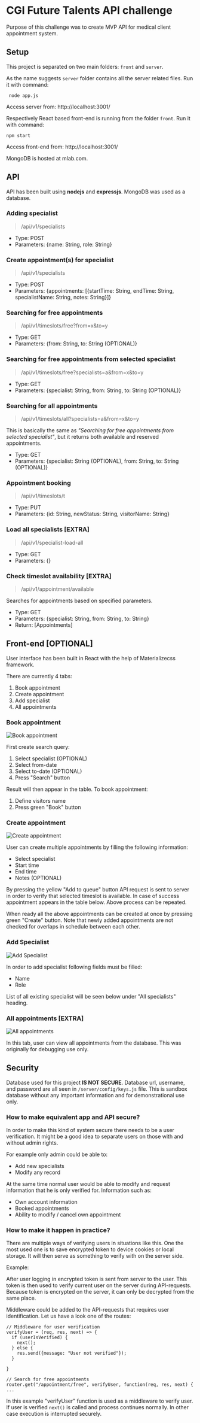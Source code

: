 # CGI Future Talents API challenge

Purpose of this challenge was to create MVP API for medical client appointment system.

## Setup

This project is separated on two main folders: `front` and `server`.

As the name suggests `server` folder contains all the server related files. Run it with command:

```
 node app.js
```

Access server from: http://localhost:3001/

Respectively React based front-end is running from the folder `front`. Run it with command:

```
npm start
```

Access front-end from: http://localhost:3001/

MongoDB is hosted at mlab.com.

## API

API has been built using **nodejs** and **expressjs**. MongoDB was used as a database.

### Adding specialist

> /api/v1/specialists

- Type: POST
- Parameters: {name: String, role: String}

### Create appointment(s) for specialist

> /api/v1/specialists

- Type: POST
- Parameters: {appointments: [{startTime: String, endTime: String, specialistName: String, notes: String}]}

### Searching for free appointments

> /api/v1/timeslots/free?from=x&to=y

- Type: GET
- Parameters: {from: String, to: String (OPTIONAL)}

### Searching for free appointments from selected specialist

> /api/v1/timeslots/free?specialists=a&from=x&to=y

- Type: GET
- Parameters: {specialist: String, from: String, to: String (OPTIONAL)}

### Searching for all appointments

> /api/v1/timeslots/all?specialists=a&from=x&to=y

This is basically the same as *"Searching for free appointments from selected specialist"*, but it returns both available and reserved appointments.

- Type: GET
- Parameters: {specialist: String (OPTIONAL), from: String, to: String (OPTIONAL)}

### Appointment booking

> /api/v1/timeslots/t

- Type: PUT
- Parameters: {id: String, newStatus: String, visitorName: String}

### Load all specialists [EXTRA]

> /api/v1/specialist-load-all

- Type: GET
- Parameters: {}

### Check timeslot availability [EXTRA]

> /api/v1/appointment/available

Searches for appointments based on specified parameters.

- Type: GET
- Parameters: {specialist: String, from: String, to: String}
- Return: [Appointments] 

## Front-end [OPTIONAL]

User interface has been built in React with the help of Materializecss framework.

There are currently 4 tabs:
1. Book appointment
2. Create appointment
3. Add specialist
4. All appointments

### Book appointment

![Book appointment](https://github.com/matikka96/cgi-api/blob/master/screenshots/book_a.png?raw=true)

First create search query:
1. Select specialist (OPTIONAL)
2. Select from-date
3. Select to-date (OPTIONAL)
4. Press "Search" button

Result will then appear in the table. To book appointment:
1. Define visitors name
2. Press green "Book" button

### Create appointment

![Create appointment](https://github.com/matikka96/cgi-api/blob/master/screenshots/create_a.png?raw=true)

User can create multiple appointments by filling the following information:
* Select specialist
* Start time
* End time
* Notes (OPTIONAL)

By pressing the yellow "Add to queue" button API request is sent to server in order to verify that selected timeslot is available. In case of success appointment appears in the table below. Above process can be repeated.

When ready all the above appointments can be created at once by pressing green "Create" button. Note that newly added appointments are not checked for overlaps in schedule between each other.

### Add Specialist

![Add Specialist](https://github.com/matikka96/cgi-api/blob/master/screenshots/add_s.png?raw=true)

In order to add specialist following fields must be filled:
* Name
* Role

List of all existing specialist will be seen below under "All specialists" heading.

### All appointments [EXTRA]

![All appointments](https://github.com/matikka96/cgi-api/blob/master/screenshots/all_a.png?raw=true)

In this tab, user can view all appointments from the database. This was originally for debugging use only.

## Security

Database used for this project **IS NOT SECURE**. Database url, username, and password are all seen in `/server/config/keys.js` file. This is sandbox database without any important information and for demonstrational use only. 

### How to make equivalent app and API secure?

In order to make this kind of system secure there needs to be a user verification. It might be a good idea to separate users on those with and without admin rights.

For example only admin could be able to:
* Add new specialists
* Modify any record

At the same time normal user would be able to modify and request information that he is only verified for. Information such as:
* Own account information
* Booked appointments
* Ability to modify / cancel own appointment

### How to make it happen in practice?

There are multiple ways of verifying users in situations like this. One the most used one is to save encrypted token to device cookies or local storage. It will then serve as something to verify with on the server side.

Example:

After user logging in encrypted token is sent from server to the user. This token is then used to verify current user on the server during API-requests. Because token is encrypted on the server, it can only be decrypted from the same place. 

Middleware could be added to the API-requests that requires user identification. Let us have a look one of the routes:

```
// Middleware for user verification
verifyUser = (req, res, next) => {
  if (userIsVerified) {
    next();
  } else {
    res.send({message: "User not verified"});
  }

}

// Search for free appointments
router.get("/appointment/free", verifyUser, function(req, res, next) {
...
```

In this example "verifyUser" function is used as a middleware to verify user. If user is verified `next()` is called and process continues normally. In other case execution is interrupted securely.